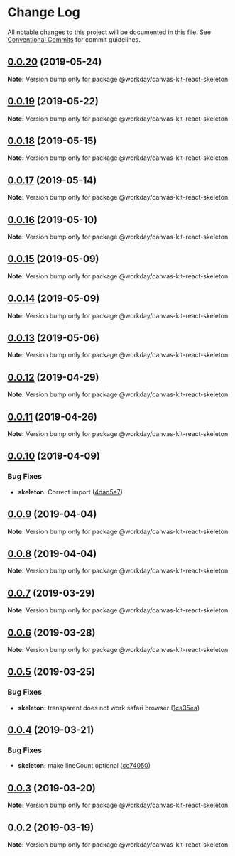 # Change Log

All notable changes to this project will be documented in this file.
See [Conventional Commits](https://conventionalcommits.org) for commit guidelines.

## [0.0.20](https://ghe.megaleo.com/design/canvas-kit-react/tree/master/modules/canvas-kit-react-skeleton/compare/@workday/canvas-kit-react-skeleton@0.0.19...@workday/canvas-kit-react-skeleton@0.0.20) (2019-05-24)

**Note:** Version bump only for package @workday/canvas-kit-react-skeleton





## [0.0.19](https://ghe.megaleo.com/design/canvas-kit-react/tree/master/modules/canvas-kit-react-skeleton/compare/@workday/canvas-kit-react-skeleton@0.0.18...@workday/canvas-kit-react-skeleton@0.0.19) (2019-05-22)

**Note:** Version bump only for package @workday/canvas-kit-react-skeleton





## [0.0.18](https://ghe.megaleo.com/design/canvas-kit-react/tree/master/modules/canvas-kit-react-skeleton/compare/@workday/canvas-kit-react-skeleton@0.0.17...@workday/canvas-kit-react-skeleton@0.0.18) (2019-05-15)

**Note:** Version bump only for package @workday/canvas-kit-react-skeleton





## [0.0.17](https://ghe.megaleo.com/design/canvas-kit-react/tree/master/modules/canvas-kit-react-skeleton/compare/@workday/canvas-kit-react-skeleton@0.0.16...@workday/canvas-kit-react-skeleton@0.0.17) (2019-05-14)

**Note:** Version bump only for package @workday/canvas-kit-react-skeleton





## [0.0.16](https://ghe.megaleo.com/design/canvas-kit-react/tree/master/modules/canvas-kit-react-skeleton/compare/@workday/canvas-kit-react-skeleton@0.0.15...@workday/canvas-kit-react-skeleton@0.0.16) (2019-05-10)

**Note:** Version bump only for package @workday/canvas-kit-react-skeleton





## [0.0.15](https://ghe.megaleo.com/design/canvas-kit-react/tree/master/modules/canvas-kit-react-skeleton/compare/@workday/canvas-kit-react-skeleton@0.0.14...@workday/canvas-kit-react-skeleton@0.0.15) (2019-05-09)

**Note:** Version bump only for package @workday/canvas-kit-react-skeleton





## [0.0.14](https://ghe.megaleo.com/design/canvas-kit-react/tree/master/modules/canvas-kit-react-skeleton/compare/@workday/canvas-kit-react-skeleton@0.0.13...@workday/canvas-kit-react-skeleton@0.0.14) (2019-05-09)

**Note:** Version bump only for package @workday/canvas-kit-react-skeleton





## [0.0.13](https://ghe.megaleo.com/design/canvas-kit-react/tree/master/modules/canvas-kit-react-skeleton/compare/@workday/canvas-kit-react-skeleton@0.0.12...@workday/canvas-kit-react-skeleton@0.0.13) (2019-05-06)

**Note:** Version bump only for package @workday/canvas-kit-react-skeleton





## [0.0.12](https://ghe.megaleo.com/design/canvas-kit-react/tree/master/modules/canvas-kit-react-skeleton/compare/@workday/canvas-kit-react-skeleton@0.0.11...@workday/canvas-kit-react-skeleton@0.0.12) (2019-04-29)

**Note:** Version bump only for package @workday/canvas-kit-react-skeleton





## [0.0.11](https://ghe.megaleo.com/design/canvas-kit-react/tree/master/modules/canvas-kit-react-skeleton/compare/@workday/canvas-kit-react-skeleton@0.0.10...@workday/canvas-kit-react-skeleton@0.0.11) (2019-04-26)

**Note:** Version bump only for package @workday/canvas-kit-react-skeleton





## [0.0.10](https://ghe.megaleo.com/design/canvas-kit-react/tree/master/modules/canvas-kit-react-skeleton/compare/@workday/canvas-kit-react-skeleton@0.0.9...@workday/canvas-kit-react-skeleton@0.0.10) (2019-04-09)


### Bug Fixes

* **skeleton:** Correct import ([4dad5a7](https://ghe.megaleo.com/design/canvas-kit-react/tree/master/modules/canvas-kit-react-skeleton/commits/4dad5a7))





## [0.0.9](https://ghe.megaleo.com/design/canvas-kit-react/tree/master/modules/canvas-kit-react-skeleton/compare/@workday/canvas-kit-react-skeleton@0.0.8...@workday/canvas-kit-react-skeleton@0.0.9) (2019-04-04)

**Note:** Version bump only for package @workday/canvas-kit-react-skeleton





## [0.0.8](https://ghe.megaleo.com/design/canvas-kit-react/tree/master/modules/canvas-kit-react-skeleton/compare/@workday/canvas-kit-react-skeleton@0.0.7...@workday/canvas-kit-react-skeleton@0.0.8) (2019-04-04)

**Note:** Version bump only for package @workday/canvas-kit-react-skeleton





## [0.0.7](https://ghe.megaleo.com/design/canvas-kit-react/tree/master/modules/canvas-kit-react-skeleton/compare/@workday/canvas-kit-react-skeleton@0.0.6...@workday/canvas-kit-react-skeleton@0.0.7) (2019-03-29)

**Note:** Version bump only for package @workday/canvas-kit-react-skeleton





## [0.0.6](https://ghe.megaleo.com/design/canvas-kit-react/tree/master/modules/canvas-kit-react-skeleton/compare/@workday/canvas-kit-react-skeleton@0.0.5...@workday/canvas-kit-react-skeleton@0.0.6) (2019-03-28)

**Note:** Version bump only for package @workday/canvas-kit-react-skeleton





## [0.0.5](https://ghe.megaleo.com/design/canvas-kit-react/tree/master/modules/canvas-kit-react-skeleton/compare/@workday/canvas-kit-react-skeleton@0.0.4...@workday/canvas-kit-react-skeleton@0.0.5) (2019-03-25)


### Bug Fixes

* **skeleton:** transparent does not work safari browser ([1ca35ea](https://ghe.megaleo.com/design/canvas-kit-react/tree/master/modules/canvas-kit-react-skeleton/commits/1ca35ea))





## [0.0.4](https://ghe.megaleo.com/design/canvas-kit-react/tree/master/modules/canvas-kit-react-skeleton/compare/@workday/canvas-kit-react-skeleton@0.0.3...@workday/canvas-kit-react-skeleton@0.0.4) (2019-03-21)


### Bug Fixes

* **skeleton:** make lineCount optional ([cc74050](https://ghe.megaleo.com/design/canvas-kit-react/tree/master/modules/canvas-kit-react-skeleton/commits/cc74050))





<a name="0.0.3"></a>
## [0.0.3](https://ghe.megaleo.com/design/canvas-kit-react/tree/master/modules/canvas-kit-react-skeleton/compare/@workday/canvas-kit-react-skeleton@0.0.2...@workday/canvas-kit-react-skeleton@0.0.3) (2019-03-20)




**Note:** Version bump only for package @workday/canvas-kit-react-skeleton

<a name="0.0.2"></a>
## 0.0.2 (2019-03-19)




**Note:** Version bump only for package @workday/canvas-kit-react-skeleton
